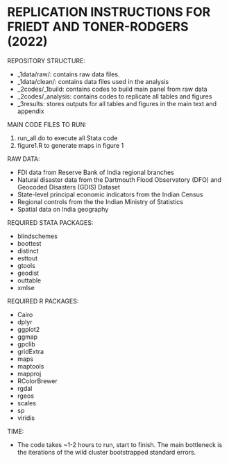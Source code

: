 # REPLICATION INSTRUCTIONS FOR FRIEDT AND TONER-RODGERS (2022) 

REPOSITORY STRUCTURE:
  - _1data/raw/: contains raw data files.
 -  _1data/clean/: contains data files used in the analysis 
  - _2codes/_1build: contains codes to build main panel from raw data
  - _2codes/_analysis: contains codes to replicate all tables and figures 
  - _3results: stores outputs for all tables and figures in the main text and appendix

MAIN CODE FILES TO RUN:
  1. run_all.do to execute all Stata code
  2. figure1.R to generate maps in figure 1

RAW DATA:
  - FDI data from Reserve Bank of India regional branches
  - Natural disaster data from the Dartmouth Flood Observatory (DFO)  and Geocoded Disasters (GDIS)  Dataset
  - State-level principal economic indicators from the Indian Census
  - Regional controls from the the Indian Ministry of Statistics 
  - Spatial data on India geography

REQUIRED STATA PACKAGES:
  - blindschemes
  - boottest
  - distinct
  - esttout
  - gtools
  - geodist
  - outtable
  - xmlse
  
REQUIRED R PACKAGES:
  - Cairo
  - dplyr  
  - ggplot2 
  - ggmap 
  - gpclib
  - gridExtra   
  - maps 
  - maptools 
  - mapproj
  - RColorBrewer 
  - rgdal 
  - rgeos 
  - scales 
  - sp 
  - viridis 

TIME: 
  - The code takes ~1-2 hours to run, start to finish. The main bottleneck is the iterations of the wild cluster bootstrapped standard errors.

